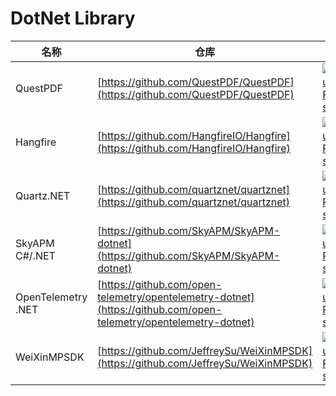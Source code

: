 # DotNet Library
名称| 仓库 | Star| modify
-|-|-|-|
QuestPDF|[https://github.com/QuestPDF/QuestPDF](https://github.com/QuestPDF/QuestPDF)|[![GitHub Repo stars](https://img.shields.io/github/stars/QuestPDF/QuestPDF?style=for-the-badge)](https://github.com/QuestPDF/QuestPDF/stargazers)|<img src="https://img.shields.io/github/last-commit/louislam/uptime-kuma" />
Hangfire|[https://github.com/HangfireIO/Hangfire](https://github.com/HangfireIO/Hangfire)|[![GitHub Repo stars](https://img.shields.io/github/stars/HangfireIO/Hangfire?style=for-the-badge)](https://github.com/HangfireIO/Hangfire/stargazers)|<img src="https://img.shields.io/github/last-commit/louislam/uptime-kuma" />
Quartz.NET|[https://github.com/quartznet/quartznet](https://github.com/quartznet/quartznet)|[![GitHub Repo stars](https://img.shields.io/github/stars/quartznet/quartznet?style=for-the-badge)](https://github.com/quartznet/quartznet/stargazers)|<img src="https://img.shields.io/github/last-commit/louislam/uptime-kuma" />
SkyAPM C#/.NET|[https://github.com/SkyAPM/SkyAPM-dotnet](https://github.com/SkyAPM/SkyAPM-dotnet)|[![GitHub Repo stars](https://img.shields.io/github/stars/SkyAPM/SkyAPM-dotnet?style=for-the-badge)](https://github.com/SkyAPM/SkyAPM-dotnet/stargazers)|<img src="https://img.shields.io/github/last-commit/louislam/uptime-kuma" />
OpenTelemetry .NET|[https://github.com/open-telemetry/opentelemetry-dotnet](https://github.com/open-telemetry/opentelemetry-dotnet)|[![GitHub Repo stars](https://img.shields.io/github/stars/open-telemetry/opentelemetry-dotnet?style=for-the-badge)](https://github.com/open-telemetry/opentelemetry-dotnet/stargazers)
WeiXinMPSDK|[https://github.com/JeffreySu/WeiXinMPSDK](https://github.com/JeffreySu/WeiXinMPSDK)|[![GitHub Repo stars](https://img.shields.io/github/stars/JeffreySu/WeiXinMPSDK?style=for-the-badge)](https://github.com/JeffreySu/WeiXinMPSDK/stargazers)|<img src="https://img.shields.io/github/last-commit/louislam/uptime-kuma" />